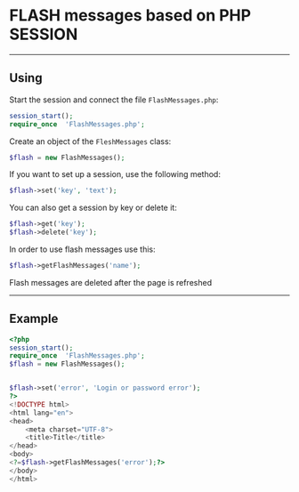 # FLASH messages based on PHP SESSION
___
## Using
Start the session and connect the file `FlashMessages.php`:
```php
session_start();
require_once  'FlashMessages.php';
```
Create an object of the `FleshMessages` class:
```php
$flash = new FlashMessages();
```
If you want to set up a session, use the following method:
```php
$flash->set('key', 'text');
```
You can also get a session by key or delete it:
```php
$flash->get('key');
$flash->delete('key');
```
In order to use flash messages use this:
```php
$flash->getFlashMessages('name');
```
Flash messages are deleted after the page is refreshed
___
## Example
```php
<?php
session_start();
require_once  'FlashMessages.php';
$flash = new FlashMessages();


$flash->set('error', 'Login or password error');
?>
<!DOCTYPE html>
<html lang="en">
<head>
    <meta charset="UTF-8">
    <title>Title</title>
</head>
<body>
<?=$flash->getFlashMessages('error');?>
</body>
</html>
```
